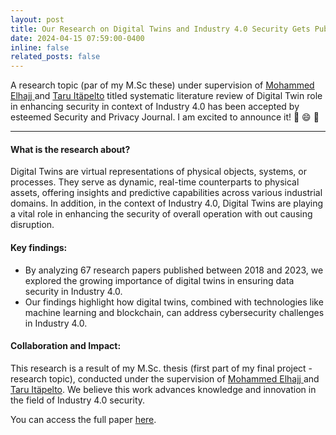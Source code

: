 ```yaml
---
layout: post
title: Our Research on Digital Twins and Industry 4.0 Security Gets Published!.
date: 2024-04-15 07:59:00-0400
inline: false
related_posts: false
---
```


A research topic (par of my M.Sc these) under supervision of <a href="https://www.linkedin.com/in/mohammed-elhajj-0b88b0156/"> Mohammed Elhajj </a> and <a href="https://www.linkedin.com/in/taru-itapelto/" >Taru Itäpelto</a> titled systematic literature review of Digital Twin role in enhancing security in context of Industry 4.0 has been accepted by esteemed Security and Privacy Journal. I am excited to announce it! :rocket: :smile: :tada: 

---
#### What is the research about?

Digital Twins are virtual representations of physical objects, systems, or processes. They serve as dynamic, real-time counterparts to physical assets, offering insights and predictive capabilities across various industrial domains. In addition, in the context of Industry 4.0, Digital Twins are playing a vital role in enhancing the security of overall operation with out causing disruption.

#### Key findings:
<ul>
    <li>By analyzing 67 research papers published between 2018 and 2023, we explored the growing importance of digital twins in ensuring data security in Industry 4.0.</li>
    <li>Our findings highlight how digital twins, combined with technologies like machine learning and blockchain, can address cybersecurity challenges in Industry 4.0.</li>
</ul>

<!-- On the behalf of the team, I am thrilled to announce the acceptance of our research paper, "Systematic Literature Review: Digital Twins' role in Enhancing Security for Industry 4.0 Applications" in the esteemed Security and Privacy Journal. -->

#### Collaboration and Impact:

This research is a result of my M.Sc. thesis (first part of my final project - research topic), conducted under the supervision of <a href="https://www.linkedin.com/in/mohammed-elhajj-0b88b0156/"> Mohammed Elhajj </a> and <a href="https://www.linkedin.com/in/taru-itapelto/" >Taru Itäpelto</a>. We believe this work advances knowledge and innovation in the field of Industry 4.0 security.


You can access the full paper <a href="https://lnkd.in/d2WyMeAB">here</a>.
